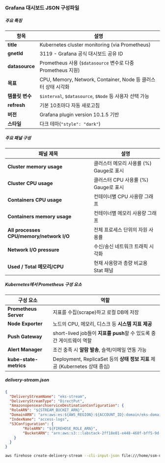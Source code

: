 ### Grafana 대시보드 JSON 구성파일

##### 주요 특징

| 항목         | 설명                                                                 |
|--------------|----------------------------------------------------------------------|
| **title**     | Kubernetes cluster monitoring (via Prometheus)                      |
| **gnetId**    | 3119 - Grafana 공식 대시보드 공유 ID                                 |
| **datasource**| Prometheus 사용 (`$datasource` 변수로 다중 Prometheus 지원)         |
| **목표**      | CPU, Memory, Network, Container, Node 등 클러스터 상태 시각화        |
| **템플릿 변수**| `$interval`, `$datasource`, `$Node` 등 사용자 선택 가능             |
| **refresh**   | 기본 10초마다 자동 새로고침                                          |
| **버전**      | Grafana plugin version 10.1.5 기반                                   |
| **스타일**    | 다크 테마(`"style": "dark"`)                                         |

##### 주요 패널 구성

| 패널 제목                          | 설명                                           |
|-----------------------------------|------------------------------------------------|
| **Cluster memory usage**          | 클러스터 메모리 사용률 (%) Gauge로 표시        |
| **Cluster CPU usage**             | 클러스터 CPU 사용률 (%) Gauge로 표시           |
| **Containers CPU usage**          | 컨테이너별 CPU 사용량 그래프                   |
| **Containers memory usage**       | 컨테이너별 메모리 사용량 그래프                |
| **All processes CPU/memory/network I/O** | 전체 프로세스 단위의 자원 사용률     |
| **Network I/O pressure**          | 수신/송신 네트워크 트래픽 시각화              |
| **Used / Total 메모리/CPU**       | 현재 사용량과 총량 비교용 Stat 패널            |

##### Kubernetes에서 Prometheus 구성 요소

| 구성 요소                  | 역할                                                                 |
|---------------------------|----------------------------------------------------------------------|
| **Prometheus Server**     | 지표를 수집(scrape)하고 로컬 DB에 저장                               |
| **Node Exporter**         | 노드의 CPU, 메모리, 디스크 등 **시스템 지표 제공**                   |
| **Push Gateway**          | short-lived job들이 **지표를 push**할 수 있도록 중간 게이트웨이 역할 |
| **Alert Manager**         | 조건 충족 시 **알람 발송**, 슬랙/이메일 연동 가능                     |
| **kube-state-metrics**    | Deployment, ReplicaSet 등의 **상태 정보 지표** 제공 (Kubernetes 상태 중심) |


##### delivery-stream.json

```json
{
  "DeliveryStreamName": "eks-stream",
  "DeliveryStreamType": "DirectPut",
  "AmazonopensearchserviceDestinationConfiguration": {
  "RoleARN": "${STREAM_BUCKET_ARN}",
  "DomainARN": "arn:aws:es:${AWS_REGION}:${ACCOUNT_ID}:domain/eks-domain",
  "IndexName": "access-logs",
  "S3Configuration": {
        "RoleARN": "${FIREHOSE_ROLE_ARN}",
        "BucketARN": "arn:aws:s3:::labstack-2ff18e01-e448-468f-bff5-9d-firehosebucket-zucgqya2sjrx"
    }
  }
}
```

```bash
aws firehose create-delivery-stream --cli-input-json file:///home/ssm-user/delivery-stream.json
```

